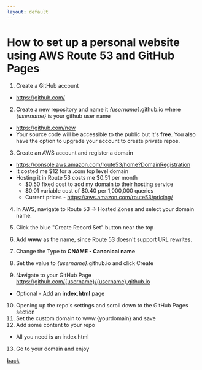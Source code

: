 ```yaml
---
layout: default
---
```


# How to set up a personal website using AWS Route 53 and GitHub Pages

1. Create a GitHub account
  - https://github.com/
  
2. Create a new repository and name it _{username}_.github.io where _{username}_ is your github user name
  - https://github.com/new
  - Your source code will be accessible to the public but it's **free**. You also have the option to upgrade your account to create private repos.

3. Create an AWS account and register a domain
  - https://console.aws.amazon.com/route53/home?DomainRegistration
  - It costed me $12 for a .com top level domain
  - Hosting it in Route 53 costs me $0.51 per month
    - $0.50 fixed cost to add my domain to their hosting service
    - $0.01 variable cost of $0.40 per 1,000,000 queries
    - Current prices - https://aws.amazon.com/route53/pricing/
   
4. In AWS, navigate to Route 53 -> Hosted Zones and select your domain name.
5. Click the blue "Create Record Set" button near the top
6. Add **www** as the name, since Route 53 doesn't support URL rewrites.
7. Change the Type to **CNAME - Canonical name**
8. Set the value to _{username}_.github.io and click Create

9. Navigate to your GitHub Page https://github.com/{username}/{username}.github.io
  - Optional - Add an **index.html** page
10. Opening up the repo's settings and scroll down to the GitHub Pages section
11. Set the custom domain to www.{yourdomain} and save
12. Add some content to your repo
  - All you need is an index.html
13. Go to your domain and enjoy


[back](./)
